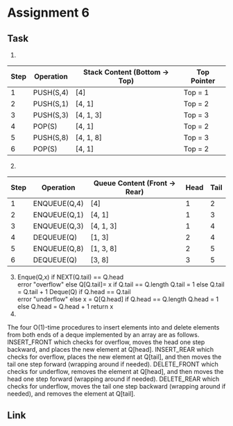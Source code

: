 # Assignment 6
## Task
1.

| Step | Operation     | Stack Content (Bottom → Top) | Top Pointer |
|------|---------------|-------------------------------|-------------|
| 1    | PUSH(S,4)     | [4]                          | Top = 1     |
| 2    | PUSH(S,1)     | [4, 1]                       | Top = 2     |
| 3    | PUSH(S,3)     | [4, 1, 3]                    | Top = 3     |
| 4    | POP(S)        | [4, 1]                       | Top = 2     |
| 5    | PUSH(S,8)     | [4, 1, 8]                    | Top = 3     |
| 6    | POP(S)        | [4, 1]                       | Top = 2     |
2. 

| Step | Operation      | Queue Content (Front → Rear) | Head | Tail |
|------|----------------|-------------------------------|------|------|
| 1    | ENQUEUE(Q,4)   | [4]                          | 1    | 2    |
| 2    | ENQUEUE(Q,1)   | [4, 1]                       | 1    | 3    |
| 3    | ENQUEUE(Q,3)   | [4, 1, 3]                    | 1    | 4    |
| 4    | DEQUEUE(Q)     | [1, 3]                       | 2    | 4    |
| 5    | ENQUEUE(Q,8)   | [1, 3, 8]                    | 2    | 5    |
| 6    | DEQUEUE(Q)     | [3, 8]                       | 3    | 5    |

3. Enque(Q,x)
  if NEXT(Q.tail) == Q.head  
    error "overflow"
else
    Q[Q.tail]= x
    if Q.tail == Q.length
        Q.tail = 1
    else
        Q.tail = Q.tail + 1
Deque(Q)
if Q.head == Q.tail  
    error "underflow"
else
    x = Q[Q.head]
    if Q.head == Q.length
        Q.head = 1
    else
        Q.head = Q.head + 1
    return x
4.
The four O(1)-time procedures to insert elements into and delete elements from both ends of a deque implemented by an array are as follows. INSERT_FRONT which checks for overflow, moves the head one step backward, and places the new element at
Q[head]. INSERT_REAR which checks for overflow, places the new element at Q[tail], and then moves the tail one step forward (wrapping around if needed). DELETE_FRONT which checks for underflow, removes the element at Q[head], and then moves the head
one step forward (wrapping around if needed). DELETE_REAR which checks for underflow, moves the tail one step backward (wrapping around if needed), and removes the element at Q[tail].
## Link
